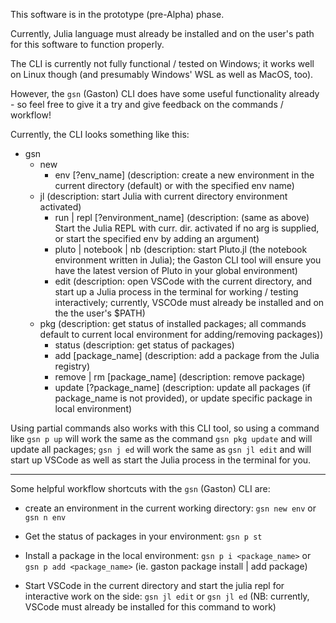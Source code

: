 This software is in the prototype (pre-Alpha) phase.

Currently, Julia language must already be installed and on the user's path for this software to function properly.

The CLI is currently not fully functional / tested on Windows; it works well on Linux though (and presumably Windows' WSL as well as MacOS, too).


However, the `gsn` (Gaston) CLI does have some useful functionality already - so feel free to give it a try and give feedback on the commands / workflow!

Currently, the CLI looks something like this:
- gsn
  - new
    - env [?env_name] 			(description: create a new environment in the current directory (default) or with the specified env name)
  - jl 					 		(description: start Julia with current directory environment activated)
    - run | repl [?environment_name]   (description: (same as above) Start the Julia REPL with curr. dir. activated if no arg is supplied, or start the specified env by adding an argument)
    - pluto | notebook | nb   	(description: start Pluto.jl (the notebook environment written in Julia); the Gaston CLI tool will ensure you have the latest version of Pluto in your global environment)
    - edit						(description: open VSCode with the current directory, and start up a Julia process in the terminal for working / testing interactively; currently, VSCOde must already be installed and on the the user's $PATH)
  - pkg 						(description: get status of installed packages; all commands default to current local environment for adding/removing packages))
	- status					(description: get status of packages)
	- add [package_name]		(description: add a package from the Julia registry)
	- remove | rm [package_name] (description: remove package)
	- update [?package_name]	(description: update all packages (if package_name is not provided), or update specific package in local environment)

Using partial commands also works with this CLI tool, so using a command like `gsn p up` will work the same as the command `gsn pkg update` and will update all packages; `gsn j ed` will work the same as `gsn jl edit` and will start up VSCode as well as start the Julia process in the terminal for you.

---

Some helpful workflow shortcuts with the `gsn` (Gaston) CLI are:

- create an environment in the current working directory: `gsn new env` or `gsn n env`

- Get the status of packages in your environment:
`gsn p st`

- Install a package in the local environment:
  `gsn p i <package_name>` or `gsn p add <package_name>`
  (ie. gaston package install | add package)

- Start VSCode in the current directory and start the julia repl for interactive work on the side: `gsn jl edit` or `gsn jl ed` (NB: currently, VSCode must already be installed for this command to work)

